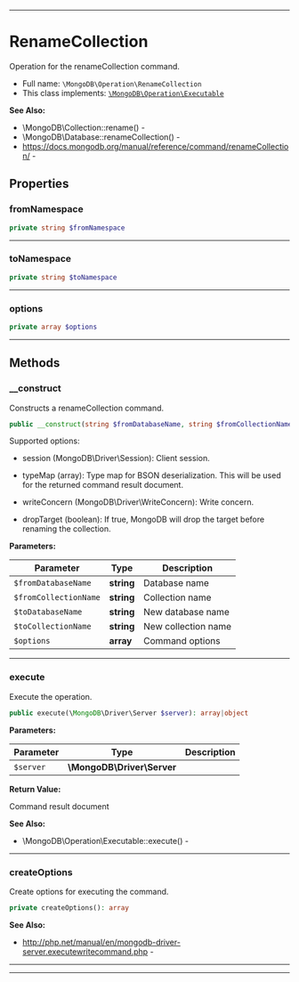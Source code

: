 ***

# RenameCollection

Operation for the renameCollection command.



* Full name: `\MongoDB\Operation\RenameCollection`
* This class implements:
[`\MongoDB\Operation\Executable`](./Executable.md)

**See Also:**

* \MongoDB\Collection::rename() - 
* \MongoDB\Database::renameCollection() - 
* https://docs.mongodb.org/manual/reference/command/renameCollection/ - 



## Properties


### fromNamespace



```php
private string $fromNamespace
```






***

### toNamespace



```php
private string $toNamespace
```






***

### options



```php
private array $options
```






***

## Methods


### __construct

Constructs a renameCollection command.

```php
public __construct(string $fromDatabaseName, string $fromCollectionName, string $toDatabaseName, string $toCollectionName, array $options = []): mixed
```

Supported options:

* session (MongoDB\Driver\Session): Client session.

* typeMap (array): Type map for BSON deserialization. This will be used
  for the returned command result document.

* writeConcern (MongoDB\Driver\WriteConcern): Write concern.

* dropTarget (boolean): If true, MongoDB will drop the target before
  renaming the collection.






**Parameters:**

| Parameter | Type | Description |
|-----------|------|-------------|
| `$fromDatabaseName` | **string** | Database name |
| `$fromCollectionName` | **string** | Collection name |
| `$toDatabaseName` | **string** | New database name |
| `$toCollectionName` | **string** | New collection name |
| `$options` | **array** | Command options |




***

### execute

Execute the operation.

```php
public execute(\MongoDB\Driver\Server $server): array|object
```








**Parameters:**

| Parameter | Type | Description |
|-----------|------|-------------|
| `$server` | **\MongoDB\Driver\Server** |  |


**Return Value:**

Command result document


**See Also:**

* \MongoDB\Operation\Executable::execute() - 

***

### createOptions

Create options for executing the command.

```php
private createOptions(): array
```










**See Also:**

* http://php.net/manual/en/mongodb-driver-server.executewritecommand.php - 

***


***

